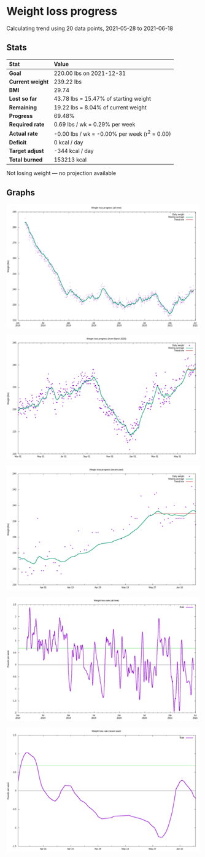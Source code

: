 # Weight loss progress

Calculating trend using 20 data points, 2021-05-28 to 2021-06-18

## Stats

Stat|Value
:-|:-
**Goal**|220.00 lbs on 2021-12-31
**Current weight**|239.22 lbs
**BMI**|29.74
**Lost so far**|43.78 lbs = 15.47% of starting weight
**Remaining**|19.22 lbs =  8.04% of current  weight
**Progress**|69.48%
**Required rate**|0.69 lbs / wk = 0.29% per week
**Actual rate**|-0.00 lbs / wk = -0.00% per week  (r<sup>2</sup> = 0.00)
**Deficit**|0 kcal / day
**Target adjust**|-344 kcal / day
**Total burned**|153213 kcal

Not losing weight &mdash; no projection available

## Graphs

![](weight-graph-alltime.png)

![](weight-graph-covid.png)

![](weight-graph-recent.png)

![](rate-graph-alltime.png)

![](rate-graph-recent.png)
